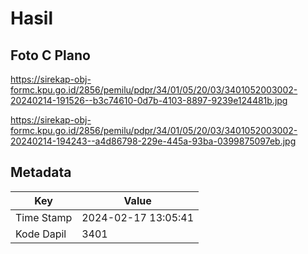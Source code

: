 # Hasil

## Foto C Plano

https://sirekap-obj-formc.kpu.go.id/2856/pemilu/pdpr/34/01/05/20/03/3401052003002-20240214-191526--b3c74610-0d7b-4103-8897-9239e124481b.jpg

https://sirekap-obj-formc.kpu.go.id/2856/pemilu/pdpr/34/01/05/20/03/3401052003002-20240214-194243--a4d86798-229e-445a-93ba-0399875097eb.jpg


## Metadata

| Key        | Value               |
| ---------- | ------------------- |
| Time Stamp | 2024-02-17 13:05:41 |
| Kode Dapil | 3401                |



